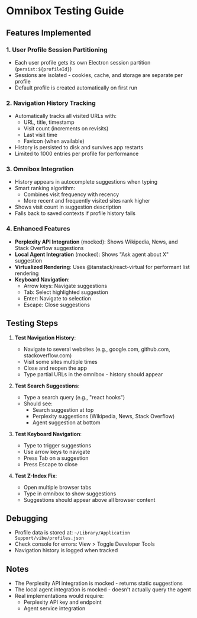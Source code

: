 # Omnibox Testing Guide

## Features Implemented

### 1. **User Profile Session Partitioning**
- Each user profile gets its own Electron session partition (`persist:${profileId}`)
- Sessions are isolated - cookies, cache, and storage are separate per profile
- Default profile is created automatically on first run

### 2. **Navigation History Tracking**
- Automatically tracks all visited URLs with:
  - URL, title, timestamp
  - Visit count (increments on revisits)
  - Last visit time
  - Favicon (when available)
- History is persisted to disk and survives app restarts
- Limited to 1000 entries per profile for performance

### 3. **Omnibox Integration**
- History appears in autocomplete suggestions when typing
- Smart ranking algorithm:
  - Combines visit frequency with recency
  - More recent and frequently visited sites rank higher
- Shows visit count in suggestion description
- Falls back to saved contexts if profile history fails

### 4. **Enhanced Features**
- **Perplexity API Integration** (mocked): Shows Wikipedia, News, and Stack Overflow suggestions
- **Local Agent Integration** (mocked): Shows "Ask agent about X" suggestion
- **Virtualized Rendering**: Uses @tanstack/react-virtual for performant list rendering
- **Keyboard Navigation**:
  - Arrow keys: Navigate suggestions
  - Tab: Select highlighted suggestion
  - Enter: Navigate to selection
  - Escape: Close suggestions

## Testing Steps

1. **Test Navigation History**:
   - Navigate to several websites (e.g., google.com, github.com, stackoverflow.com)
   - Visit some sites multiple times
   - Close and reopen the app
   - Type partial URLs in the omnibox - history should appear

2. **Test Search Suggestions**:
   - Type a search query (e.g., "react hooks")
   - Should see:
     - Search suggestion at top
     - Perplexity suggestions (Wikipedia, News, Stack Overflow)
     - Agent suggestion at bottom

3. **Test Keyboard Navigation**:
   - Type to trigger suggestions
   - Use arrow keys to navigate
   - Press Tab on a suggestion
   - Press Escape to close

4. **Test Z-Index Fix**:
   - Open multiple browser tabs
   - Type in omnibox to show suggestions
   - Suggestions should appear above all browser content

## Debugging

- Profile data is stored at: `~/Library/Application Support/vibe/profiles.json`
- Check console for errors: View > Toggle Developer Tools
- Navigation history is logged when tracked

## Notes

- The Perplexity API integration is mocked - returns static suggestions
- The local agent integration is mocked - doesn't actually query the agent
- Real implementations would require:
  - Perplexity API key and endpoint
  - Agent service integration